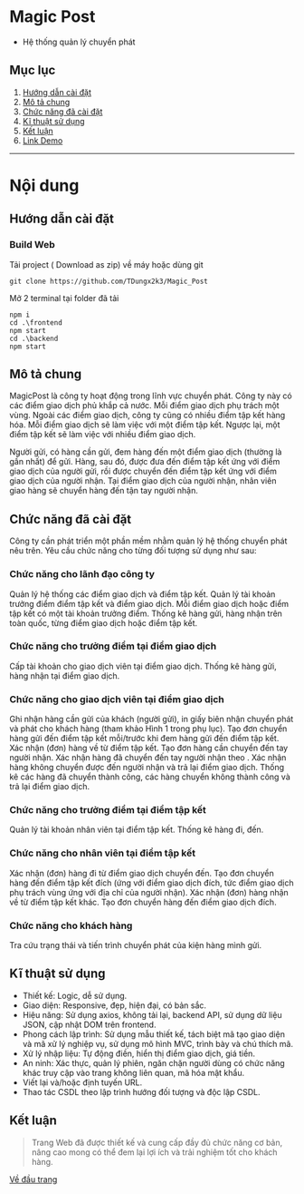 # Magic Post
- Hệ thống quản lý chuyển phát

## Mục lục
  1. [Hướng dẫn cài đặt](#hướng-dẫn-cài-đặt) 
  2. [Mô tả chung](#mô-tả-chung)
  3. [Chức năng đã cài đặt](#chức-năng-đã-cài-đặt)
  4. [Kĩ thuật sử dụng](#kĩ-thuật-sử-dụng)
  5. [Kết luận](#kết-luận)
  6. [Link Demo]()

---
# Nội dung

## Hướng dẫn cài đặt
  ### Build Web
  Tải project ( Download as zip) về máy hoặc dùng git
  ```
  git clone https://github.com/TDungx2k3/Magic_Post
  ```
  Mở 2 terminal tại folder đã tải 
  ```shell
  npm i
  cd .\frontend
  npm start
  cd .\backend
  npm start
  ```

  ## Mô tả chung
  MagicPost là công ty hoạt động trong lĩnh vực chuyển phát. Công ty này có các điểm giao dịch phủ khắp cả nước. Mỗi điểm giao dịch phụ trách một vùng. Ngoài các điểm giao dịch, công ty cũng có nhiều điểm tập kết hàng hóa. Mỗi điểm giao dịch sẽ làm việc với một điểm tập kết. Ngược lại, một điểm tập kết sẽ làm việc với nhiều điểm giao dịch.

  Người gửi, có hàng cần gửi, đem hàng đến một điểm giao dịch (thường là gần nhất) để gửi. Hàng, sau đó, được đưa đến điểm tập kết ứng với điểm giao dịch của người gửi, rồi được chuyển đến điểm tập kết ứng với điểm giao dịch của người nhận. Tại điểm giao dịch của người nhận, nhân viên giao hàng sẽ chuyển hàng đến tận tay người nhận.
  ## Chức năng đã cài đặt
  Công ty cần phát triển một phần mềm nhằm quản lý hệ thống chuyển phát nêu trên. Yêu cầu chức năng cho từng đối tượng sử dụng như sau:

  ### Chức năng cho lãnh đạo công ty
  Quản lý hệ thống các điểm giao dịch và điểm tập kết.
  Quản lý tài khoản trưởng điểm điểm tập kết và điểm giao dịch. Mỗi điểm giao dịch hoặc điểm tập kết có một tài khoản trưởng điểm.
  Thống kê hàng gửi, hàng nhận trên toàn quốc, từng điểm giao dịch hoặc điểm tập kết.
  ### Chức năng cho trưởng điểm tại điểm giao dịch
  Cấp tài khoản cho giao dịch viên tại điểm giao dịch.
  Thống kê hàng gửi, hàng nhận tại điểm giao dịch.
  ### Chức năng cho giao dịch viên tại điểm giao dịch
  Ghi nhận hàng cần gửi của khách (người gửi), in giấy biên nhận chuyển phát và phát cho khách hàng (tham khảo Hình 1 trong phụ lục).
  Tạo đơn chuyển hàng gửi đến điểm tập kết mỗi/trước khi đem hàng gửi đến điểm tập kết.
  Xác nhận (đơn) hàng về từ điểm tập kết.
  Tạo đơn hàng cần chuyển đến tay người nhận.
  Xác nhận hàng đã chuyển đến tay người nhận theo .
  Xác nhận hàng không chuyển được đến người nhận và trả lại điểm giao dịch.
  Thống kê các hàng đã chuyển thành công, các hàng chuyển không thành công và trả lại điểm giao dịch.
  ### Chức năng cho trưởng điểm tại điểm tập kết
  Quản lý tài khoản nhân viên tại điểm tập kết.
  Thống kê hàng đi, đến.
  ### Chức năng cho nhân viên tại điểm tập kết
  Xác nhận (đơn) hàng đi từ điểm giao dịch chuyển đến.
  Tạo đơn chuyển hàng đến điểm tập kết đích (ứng với điểm giao dịch đích, tức điểm giao dịch phụ trách vùng ứng với địa chỉ của người nhận).
  Xác nhận (đơn) hàng nhận về từ điểm tập kết khác.
  Tạo đơn chuyển hàng đến điểm giao dịch đích.
  ### Chức năng cho khách hàng
  Tra cứu trạng thái và tiến trình chuyển phát của kiện hàng mình gửi.

  ## Kĩ thuật sử dụng
  - Thiết kế: Logic, dễ sử dụng.
  - Giao diện: Responsive, đẹp, hiện đại, có bản sắc.
  - Hiệu năng: Sử dụng axios, không tải lại, backend API, sử dụng dữ liệu JSON, cập nhật DOM trên frontend.
  - Phong cách lập trình: Sử dụng mẫu thiết kế, tách biệt mã tạo giao diện và mã xử lý nghiệp vụ, sử dụng mô hình MVC, trình bày và chú thích mã.
  - Xử lý nhập liệu: Tự động điền, hiển thị điểm giao dịch, giá tiền.
  - An ninh: Xác thực, quản lý phiên, ngăn chặn người dùng có chức năng khác truy cập vào trang không liên quan, mã hóa mật khẩu.
  - Viết lại và/hoặc định tuyến URL.
  - Thao tác CSDL theo lập trình hướng đối tượng và độc lập CSDL.
  
  ## Kết luận
  > Trang Web đã được thiết kế và cung cấp đầy đủ chức năng cơ bản, nâng cao mong có thể đem lại lợi ích và trải nghiệm tốt cho khách hàng.

  [Về đầu trang](#magicpost)
